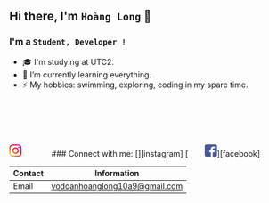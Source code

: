 ## Hi there, I'm `Hoàng Long` 👋



### I'm a `Student, Developer !` 
- 🎓 I'm studying at UTC2.
- 🌱 I’m currently learning everything.
- ⚡ My hobbies: swimming, exploring, coding in my spare time.
<br />
<p align="center"> <img src="https://github-readme-stats.vercel.app/api?username=vodoanhoanglong&show_icons=true&theme=gotham" alt="" />
<br />
<p align="center"> <img src="https://github-readme-stats.vercel.app/api/top-langs/?username=vodoanhoanglong&show_icons=true&theme=gotham" alt="" />
<br />
### Connect with me:
[<img align="left" alt="vodoanhoanglong | Instagram" width="22px" src="./icon/instagram.png" />][instagram]
[<img align="lef" style="margin-left: 30px" alt="vodoanhoanglong | Facebook" width="22px" src="./icon/facebook.png" />][facebook]

[instagram]: https://www.instagram.com/vdhglg/
[facebook]: http://www.facebook.com/hoanglong.vodoan/

| Contact | Information |
|---------|-------------|
| Email   | vodoanhoanglong10a9@gmail.com|
